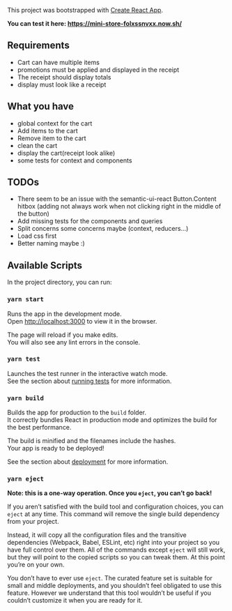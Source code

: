 This project was bootstrapped with [Create React App](https://github.com/facebook/create-react-app).

**You can test it here: https://mini-store-folxssnvxx.now.sh/**

## Requirements

- Cart can have multiple items
- promotions must be applied and displayed in the receipt
- The receipt should display totals
- display must look like a receipt

## What you have

- global context for the cart
- Add items to the cart
- Remove item to the cart
- clean the cart
- display the cart(receipt look alike)
- some tests for context and components

## TODOs

- There seem to be an issue with the semantic-ui-react Button.Content hitbox
  (adding not always work when not clicking right in the middle of the button)
- Add missing tests for the components and queries
- Split concerns some concerns maybe (context, reducers...)
- Load css first
- Better naming maybe :)

## Available Scripts

In the project directory, you can run:

### `yarn start`

Runs the app in the development mode.<br>
Open [http://localhost:3000](http://localhost:3000) to view it in the browser.

The page will reload if you make edits.<br>
You will also see any lint errors in the console.

### `yarn test`

Launches the test runner in the interactive watch mode.<br>
See the section about [running tests](https://facebook.github.io/create-react-app/docs/running-tests) for more information.

### `yarn build`

Builds the app for production to the `build` folder.<br>
It correctly bundles React in production mode and optimizes the build for the best performance.

The build is minified and the filenames include the hashes.<br>
Your app is ready to be deployed!

See the section about [deployment](https://facebook.github.io/create-react-app/docs/deployment) for more information.

### `yarn eject`

**Note: this is a one-way operation. Once you `eject`, you can’t go back!**

If you aren’t satisfied with the build tool and configuration choices, you can `eject` at any time. This command will remove the single build dependency from your project.

Instead, it will copy all the configuration files and the transitive dependencies (Webpack, Babel, ESLint, etc) right into your project so you have full control over them. All of the commands except `eject` will still work, but they will point to the copied scripts so you can tweak them. At this point you’re on your own.

You don’t have to ever use `eject`. The curated feature set is suitable for small and middle deployments, and you shouldn’t feel obligated to use this feature. However we understand that this tool wouldn’t be useful if you couldn’t customize it when you are ready for it.
